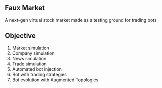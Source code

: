 Faux Market
-----------------------------------------------
A next-gen virtual stock market made as a testing ground for trading bots


Objective
-----------------------------------------------
1. Market simulation
2. Company simulation
3. News simulation
4. Trade simulation
5. Automated bot injection
6. Bot with trading strategies
7. Bot evolution with Augmented Topologies
